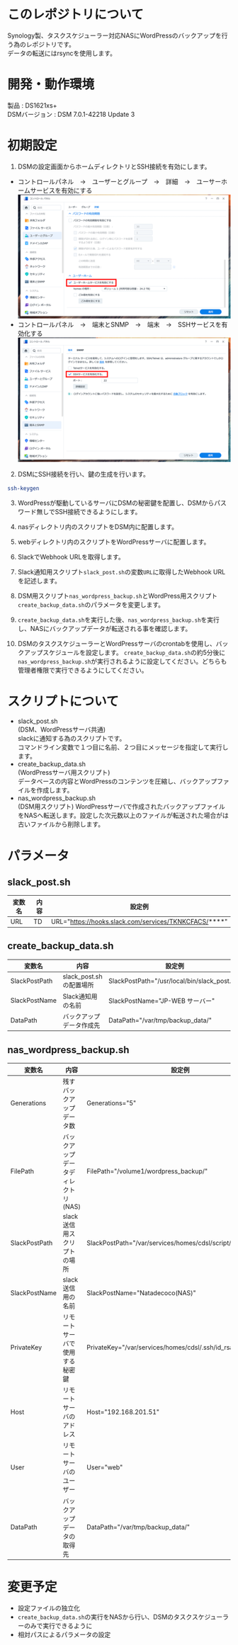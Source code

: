 # このレポジトリについて
Synology製、タスクスケジューラー対応NASにWordPressのバックアップを行う為のレポジトリです。   
データの転送にはrsyncを使用します。

# 開発・動作環境
製品 : DS1621xs+   
DSMバージョン : DSM 7.0.1-42218 Update 3   

# 初期設定
1. DSMの設定画面からホームディレクトリとSSH接続を有効にします。   
* コントロールパネル　→　ユーザーとグループ　→　詳細　→　ユーサーホームサービスを有効にする
![Home Directory](img/s1.png)    
* コントロールパネル　→　端末とSNMP　→　端末　→　SSHサービスを有効化する
![Home Directory](img/s2.png)    
2. DSMにSSH接続を行い、鍵の生成を行います。
```sh
ssh-keygen
```
3. WordPressが駆動しているサーバにDSMの秘密鍵を配置し、DSMからパスワード無しでSSH接続できるようにします。
4. nasディレクトリ内のスクリプトをDSM内に配置します。
5. webディレクトリ内のスクリプトをWordPressサーバに配置します。
6. SlackでWebhook URLを取得します。

7. Slack通知用スクリプト`slack_post.sh`の変数`URL`に取得したWebhook URLを記述します。
8. DSM用スクリプト`nas_wordpress_backup.sh`とWordPress用スクリプト`create_backup_data.sh`のパラメータを変更します。
9. `create_backup_data.sh`を実行した後、`nas_wordpress_backup.sh`を実行し、NASにバックアップデータが転送される事を確認します。
10. DSMのタスクスケジューラーとWordPressサーバのcrontabを使用し、バックアップスケジュールを設定します。 `create_backup_data.sh`の約5分後に`nas_wordpress_backup.sh`が実行されるように設定してください。どちらも管理者権限で実行できるようにしてください。

# スクリプトについて
* slack_post.sh   
(DSM、WordPressサーバ共通)   
slackに通知する為のスクリプトです。  
コマンドライン変数で１つ目に名前、２つ目にメッセージを指定して実行します。
* create_backup_data.sh  
(WordPressサーバ用スクリプト)   
データベースの内容とWordPressのコンテンツを圧縮し、バックアップファイルを作成します。
* nas_wordpress_backup.sh  
(DSM用スクリプト)
WordPressサーバで作成されたバックアップファイルをNASへ転送します。設定した次元数以上のファイルが転送された場合がは古いファイルから削除します。

# パラメータ
## slack_post.sh   
|  変数名  |  内容  |  設定例  |
| ---- | ---- | ---- |
|  URL  |  TD  |  URL="https://hooks.slack.com/services/TKNKCFACS/****" |

## create_backup_data.sh   
|  変数名  |  内容  |  設定例  |
| ---- | ---- | ---- |
|  SlackPostPath  |  slack_post.shの配置場所  |  SlackPostPath="/usr/local/bin/slack_post.sh" |
|  SlackPostName  |  Slack通知用の名前  |  SlackPostName="JP-WEB サーバー" |
|  DataPath  |  バックアップデータ作成先  |  DataPath="/var/tmp/backup_data/" |

## nas_wordpress_backup.sh 
|  変数名  |  内容  |  設定例  |
| ---- | ---- | ---- |
|  Generations  |  残すバックアップデータ数  |  Generations="5" |
|  FilePath  |  バックアップデータディレクトリ(NAS)  |  FilePath="/volume1/wordpress_backup/" |
|  SlackPostPath  |  slack送信用スクリプトの場所  |  SlackPostPath="/var/services/homes/cdsl/script/slack_post.sh" |
|  SlackPostName  |  slack送信用の名前  |  SlackPostName="Natadecoco(NAS)" |
|  PrivateKey  |  リモートサーバで使用する秘密鍵  |  PrivateKey="/var/services/homes/cdsl/.ssh/id_rsa" |
|  Host  |  リモートサーバのアドレス  |  Host="192.168.201.51" |
|  User  |  リモートサーバのユーザー  |  User="web" |
|  DataPath  |  バックアップデータの取得先  |  DataPath="/var/tmp/backup_data/" |

# 変更予定
* 設定ファイルの独立化
* `create_backup_data.sh`の実行をNASから行い、DSMのタスクスケジューラーのみで実行できるように
* 相対パスによるパラメータの設定